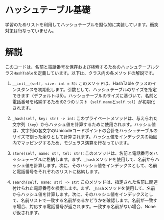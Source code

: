 # ハッシュテーブル基礎
学習のためリストを利用してハッシュテーブルを擬似的に実装しています。衝突対策は行なっていません。

# 解説
このコードは、名前と電話番号を保存および検索するためのハッシュテーブルクラス`HashTable`を定義しています。以下は、クラス内の各メソッドの解説です。

1. `__init__(self, size: int = 5)`: このメソッドは、HashTable クラスのインスタンスを初期化します。引数として、ハッシュテーブルのサイズを指定できます（デフォルトは5）。ハッシュテーブルのサイズに基づいて、名前と電話番号を格納するための2つのリスト（`self.name`と`self.tel`）が初期化されます。

2. `_hash(self, key: str) -> int`: このプライベートメソッドは、与えられた文字列（`key`）からハッシュ値を計算するために使用されます。ハッシュ値は、文字列の各文字のUnicodeコードポイントの合計をハッシュテーブルのサイズで割った余りとして計算されます。ハッシュ値をインデックスの範囲内でマッピングするため、モジュラス演算を行なっています。

3. `store(self, name: str, tel: str)`: このメソッドは、名前と電話番号をハッシュテーブルに格納します。まず、`_hash`メソッドを使用して、名前からハッシュ値を計算します。次に、そのハッシュ値をインデックスとして、名前と電話番号をそれぞれのリストに格納します。

4. `search(self, name: str) -> str`: このメソッドは、指定された名前に関連付けられた電話番号を検索します。まず、`_hash`メソッドを使用して、名前からハッシュ値を計算します。次に、そのハッシュ値をインデックスとして、名前リストで一致する名前があるかどうかを確認します。名前が一致する場合、対応する電話番号が返されます。一致する名前がない場合、Noneが返されます。

